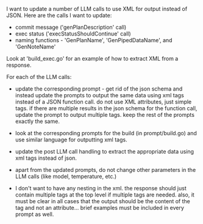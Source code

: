 I want to update a number of LLM calls to use XML for output instead of JSON. Here are the calls I want to update:

- commit message ('genPlanDescription' call)
- exec status ('execStatusShouldContinue' call) 
- naming functions - 'GenPlanName', 'GenPipedDataName', and 'GenNoteName'

Look at 'build_exec.go' for an example of how to extract XML from a response.

For each of the LLM calls:

- update the corresponding prompt - get rid of the json schema and instead update the prompts to output the same data using xml tags instead of a JSON function call. do not use XML attributes, just simple tags. if there are multiple results in the json schema for the function call, update the prompt to output multiple tags. keep the rest of the prompts exactly the same.

- look at the corresponding prompts for the build (in prompt/build.go) and use similar language for outputting xml tags.

- update the post LLM call handling to extract the appropriate data using xml tags instead of json.

- apart from the updated prompts, do not change other parameters in the LLM calls (like model, temperature, etc.)

- I don't want to have any nesting in the xml. the response should just contain multiple tags at the top level if multiple tags are needed. also, it must be clear in all cases that the output should be the content of the tag and not an attribute... brief examples must be included in every prompt as well.